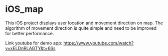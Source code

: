 # iOS_map
This iOS project displays user location and movement direction on map.
The algorithm of movement direction is quite simple and need to be improved for better performance.

Link youtube for demo app: https://www.youtube.com/watch?v=xELDnRLAGTY&t=66s
